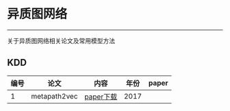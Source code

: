 # 异质图网络
---
关于异质图网络相关论文及常用模型方法

## KDD
|编号|论文|内容|年份|paper|
|----|----|---|---|-----|
|1|metapath2vec|[paper下载](./paper/KDD2017metapath2vec.pdf)|2017|